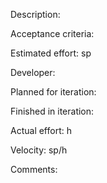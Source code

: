 Description:

Acceptance criteria:

Estimated effort: sp

Developer:

Planned for iteration:

Finished in iteration:

Actual effort: h

Velocity: sp/h

Comments:
